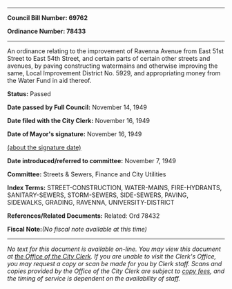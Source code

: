 

********

**Council Bill Number: 69762**
   
**Ordinance Number: 78433**
********

 An ordinance relating to the improvement of Ravenna Avenue from East 51st Street to East 54th Street, and certain parts of certain other streets and avenues, by paving constructing watermains and otherwise improving the same, Local Improvement District No. 5929, and appropriating money from the Water Fund in aid thereof.

**Status:** Passed
   
**Date passed by Full Council:** November 14, 1949
   
**Date filed with the City Clerk:** November 16, 1949
   
**Date of Mayor's signature:** November 16, 1949
   
[(about the signature date)](/~public/approvaldate.htm)
   
   
   
**Date introduced/referred to committee:** November 7, 1949
   
**Committee:** Streets & Sewers, Finance and City Utilities
   
   
**Index Terms:** STREET-CONSTRUCTION, WATER-MAINS, FIRE-HYDRANTS, SANITARY-SEWERS, STORM-SEWERS, SIDE-SEWERS, PAVING, SIDEWALKS, GRADING, RAVENNA, UNIVERSITY-DISTRICT

**References/Related Documents:** Related: Ord 78432

**Fiscal Note:**_(No fiscal note available at this time)_
********

_No text for this document is available on-line. You may view this document at [the Office of the City Clerk](http://www.seattle.gov/leg/clerk/contactUs.htm). If you are unable to visit the Clerk's Office, you may request a copy or scan be made for you by Clerk staff. Scans and copies provided by the Office of the City Clerk are subject to [copy fees](http://clerk.seattle.gov/~public/clerkfees.htm), and the timing of service is dependent on the availability of staff._

